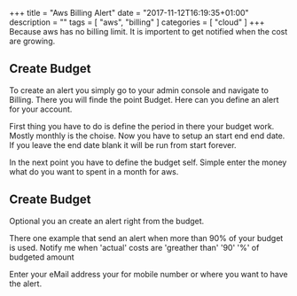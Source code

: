 +++
title = "Aws Billing Alert"
date = "2017-11-12T16:19:35+01:00"
description = ""
tags = [ "aws", "billing" ]
categories = [  "cloud" ]
+++
Because aws has no billing limit. It is importent to get notified when the cost are growing. 

## Create Budget
To create an alert you simply go to your admin console and navigate to Billing. There you will finde the point Budget. Here can you define an alert for your account. 

First thing you have to do is define the period in there your budget work. Mostly monthly is the choise. Now you have to setup an start end end date. If you leave the end date blank it will be run from start forever. 

In the next point you have to define the budget self. Simple enter the money what do you want to spent in a month for aws. 

## Create Budget
Optional you an create an alert right from the budget. 

There one example that send an alert when more than 90% of your budget is used. 
Notify me when 'actual' costs are 'greather than'  '90' '%' of budgeted amount

Enter your eMail address your for mobile number or where you want to have the alert. 
